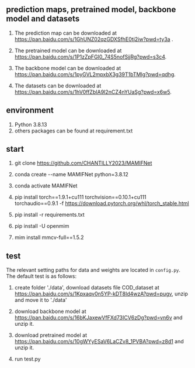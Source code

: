 ## prediction maps, pretrained model, backbone model and datasets
1. The prediction map can be downloaded at https://pan.baidu.com/s/1GhUNZ02qzGDXSfhE0tj2iw?pwd=ty3a .

2. The pretrained model can be downloaded at https://pan.baidu.com/s/1P1zZpFGI0_74S5nofSjjRg?pwd=s3c4.

3. The backbone model can be downloaded at https://pan.baidu.com/s/1pyGVL2mpxbX3g39T1bTMIg?pwd=qdhg.

4. The datasets can be downloaded at https://pan.baidu.com/s/1hV0ffZbIA9I2nCZ4nYUaSg?pwd=x6w5.

## environment
1. Python 3.8.13
2. others packages can be found at requirement.txt


## start


1. git clone https://github.com/CHANTILLY2023/MAMIFNet

2. conda create --name MAMIFNet python=3.8.12

3. conda activate MAMIFNet

4. pip install torch==1.9.1+cu111 torchvision==0.10.1+cu111 torchaudio==0.9.1 -f https://download.pytorch.org/whl/torch_stable.html

6. pip install -r requirements.txt 

7. pip install -U openmim 

8. mim install mmcv-full==1.5.2

## test
The relevant setting paths for data and weights are located in `config.py`. The default test is as follows:

1. create folder './data', download datasets file COD_dataset at https://pan.baidu.com/s/1Kpxaqv0n5YP-kDT8Id4wzA?pwd=pugv, unzip and move it to './data'

2. download backbone model at https://pan.baidu.com/s/16bKJaxewVfFXd73ICV6zDg?pwd=vn6v and unzip it.

3. download pretrained model at https://pan.baidu.com/s/10gWYyESaV6LaCZv8_1PVBA?pwd=z8d1 and unzip it.

4. run test.py



